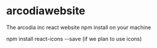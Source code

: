# arcodiawebsite
The arcodia inc react website
npm install on your machine

npm install react-icons --save (if we plan to use icons)
